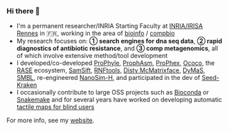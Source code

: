 ### Hi there 👋

- I'm a permanent researcher/INRIA Starting Faculty at [INRIA/IRISA Rennes](https://www.inria.fr/en/inria-centre-rennes-university) in 🇫🇷, working in the area of [bioinfo](https://en.wikipedia.org/wiki/Bioinformatics) / [compbio](https://en.wikipedia.org/wiki/Computational_biology)
- My research focuses on: **① search engines for dna seq data**, **② rapid diagnostics of antibiotic resistance**, and **③ comp metagenomics**, all of which involve extensive method/tool development
- I developed/co-developed [ProPhyle](https://github.com/prophyle/prophyle), [ProphAsm](http://github.com/prophyle/prophasm), [ProPhex](http://github.com/prophyle/prophex), [Ococo](http://github.com/karel-brinda/ococo), the [RASE](https://github.com/c2-d2/rase-supplement) ecosystem, [SamSift](http://github.com/karel-brinda/samsift), [RNFtools](http://github.com/karel-brinda/rnftools), [Disty McMatrixface](http://github.com/c2-d2/disty), [DyMaS](http://github.com/karel-brinda/dymas), [SMBL](http://github.com/karel-brinda/smbl), re-engineered [NanoSim-H](https://github.com/karel-brinda/nanosim-h), and participated in the dev of [Seed-Kraken](https://seed-kraken.readthedocs.io/en/latest/)
- I occasionally contribute to large OSS projects such as [Bioconda](http://bioconda.github.io/) or [Snakemake](https://snakemake.readthedocs.io/) and for several years have worked on developing automatic [tactile maps for blind users](https://hapticke.mapy.cz/?lang=en)

For more info, see my [website](http://karel-brinda.github.io).


<!--
**karel-brinda/karel-brinda** is a ✨ _special_ ✨ repository because its `README.md` (this file) appears on your GitHub profile.

Here are some ideas to get you started:

- 🔭 I’m currently working on ...
- 🌱 I’m currently learning ...
- 👯 I’m looking to collaborate on ...
- 🤔 I’m looking for help with ...
- 💬 Ask me about ...
- 📫 How to reach me: ...
- 😄 Pronouns: ...
- ⚡ Fun fact: ...
-->
